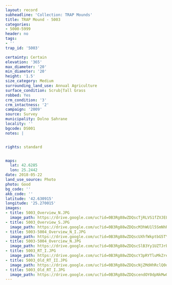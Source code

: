 ```yaml
---
layout: record
subheadline: 'Collection: TRAP Mounds'
title: TRAP Mound - 5003
categories:
- 5000-5999
header: no
tags:
- ''
trap_id: '5003'

certainty: Certain
elevation: '365'
max_diameter: '20'
min_diameter: '20'
height: '1.5'
size_category: Medium
surrounding_land_use: Annual Agriculture
surface_condition: Scrub|Tall Grass
robbed: Yes
crm_condition: '3'
crm_intactness: '2'
campaign: '2009'
source: Survey
municipality: Dolno Sahrane
locality: ''
bgcode: DS001
notes: |


rights: standard


maps:
  lat: 42.6285
  lon: 25.2442
date: 2018-05-22
land_use_source: Photo
photo: Good
bg_code: ''
akb_code: ''
latitude: '42.630915'
longitude: '25.270015'
images:
- title: 5003_Overview_N.JPG
  image_path: https://drive.google.com/uc?id=0B3Rg88wZDQscTjRLVS1fZVJELUE
- title: 5003_Overview_S.JPG
  image_path: https://drive.google.com/uc?id=0B3Rg88wZDQscM3hWU1l5SmNhRFE
- title: 5003-5004_Overview_N_I.JPG
  image_path: https://drive.google.com/uc?id=0B3Rg88wZDQscUXhfWkptbG5TY0U
- title: 5003-5004_Overciew_N.JPG
  image_path: https://drive.google.com/uc?id=0B3Rg88wZDQscSlB3Yy1UZTJrbGM
- title: 5003_RT_I.JPG
  image_path: https://drive.google.com/uc?id=0B3Rg88wZDQscY3pRYTluMkZreHc
- title: 5003_Old_RT_II.JPG
  image_path: https://drive.google.com/uc?id=0B3Rg88wZDQscNjZMdHhRclQ0dkk
- title: 5003_Old_RT_I.JPG
  image_path: https://drive.google.com/uc?id=0B3Rg88wZDQscendOY0dpNkMwQ1E
---
```

